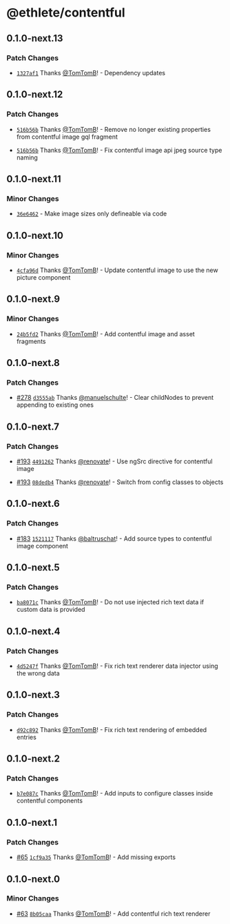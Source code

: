 # @ethlete/contentful

## 0.1.0-next.13

### Patch Changes

- [`1327af1`](https://github.com/ethlete-io/ethdk/commit/1327af13c721f8fe26d53bd12abd17e93d62bee5) Thanks [@TomTomB](https://github.com/TomTomB)! - Dependency updates

## 0.1.0-next.12

### Patch Changes

- [`516b56b`](https://github.com/ethlete-io/ethdk/commit/516b56bf8d913a17370ea07e71facc534adb73bc) Thanks [@TomTomB](https://github.com/TomTomB)! - Remove no longer existing properties from contentful image gql fragment

- [`516b56b`](https://github.com/ethlete-io/ethdk/commit/516b56bf8d913a17370ea07e71facc534adb73bc) Thanks [@TomTomB](https://github.com/TomTomB)! - Fix contentful image api jpeg source type naming

## 0.1.0-next.11

### Minor Changes

- [`36e6462`](https://github.com/ethlete-io/ethdk/commit/36e6462b46ff8241e666f5e4355b28a4f40fa4b5) - Make image sizes only defineable via code

## 0.1.0-next.10

### Minor Changes

- [`4cfa96d`](https://github.com/ethlete-io/ethdk/commit/4cfa96d6b13c8ea51c9428b6fe0badf692f776d6) Thanks [@TomTomB](https://github.com/TomTomB)! - Update contentful image to use the new picture component

## 0.1.0-next.9

### Minor Changes

- [`24b5fd2`](https://github.com/ethlete-io/ethdk/commit/24b5fd2bc443cb31752c01d7afaaa7c881714e41) Thanks [@TomTomB](https://github.com/TomTomB)! - Add contentful image and asset fragments

## 0.1.0-next.8

### Patch Changes

- [#278](https://github.com/ethlete-io/ethdk/pull/278) [`d3555ab`](https://github.com/ethlete-io/ethdk/commit/d3555abdb5279967b95b34a9ce1e4c0401fde0f2) Thanks [@manuelschulte](https://github.com/manuelschulte)! - Clear childNodes to prevent appending to existing ones

## 0.1.0-next.7

### Patch Changes

- [#193](https://github.com/ethlete-io/ethdk/pull/193) [`4491262`](https://github.com/ethlete-io/ethdk/commit/4491262c1d1575f20dacf5abd34e382fd8eb32b3) Thanks [@renovate](https://github.com/apps/renovate)! - Use ngSrc directive for contentful image

- [#193](https://github.com/ethlete-io/ethdk/pull/193) [`08dedb4`](https://github.com/ethlete-io/ethdk/commit/08dedb4644d0a77f975bd01f500d51d345b39a18) Thanks [@renovate](https://github.com/apps/renovate)! - Switch from config classes to objects

## 0.1.0-next.6

### Patch Changes

- [#183](https://github.com/ethlete-io/ethdk/pull/183) [`1521117`](https://github.com/ethlete-io/ethdk/commit/152111770cd33dec9aa81288e8a596f86e32b154) Thanks [@baltruschat](https://github.com/baltruschat)! - Add source types to contentful image component

## 0.1.0-next.5

### Patch Changes

- [`ba8071c`](https://github.com/ethlete-io/ethdk/commit/ba8071caa08636193bebc0fdcb986205b41b7023) Thanks [@TomTomB](https://github.com/TomTomB)! - Do not use injected rich text data if custom data is provided

## 0.1.0-next.4

### Patch Changes

- [`4d5247f`](https://github.com/ethlete-io/ethdk/commit/4d5247ffaa6f1dab2370328c5a84ffcf88664445) Thanks [@TomTomB](https://github.com/TomTomB)! - Fix rich text renderer data injector using the wrong data

## 0.1.0-next.3

### Patch Changes

- [`d92c892`](https://github.com/ethlete-io/ethdk/commit/d92c892b567903cb6118a1c72f1251a362af5b15) Thanks [@TomTomB](https://github.com/TomTomB)! - Fix rich text rendering of embedded entries

## 0.1.0-next.2

### Patch Changes

- [`b7e087c`](https://github.com/ethlete-io/ethdk/commit/b7e087c096aea289fdc81806839ea7dede72e5db) Thanks [@TomTomB](https://github.com/TomTomB)! - Add inputs to configure classes inside contentful components

## 0.1.0-next.1

### Patch Changes

- [#65](https://github.com/ethlete-io/ethdk/pull/65) [`1cf9a35`](https://github.com/ethlete-io/ethdk/commit/1cf9a35a39885c1054721db20ce23424c81bad74) Thanks [@TomTomB](https://github.com/TomTomB)! - Add missing exports

## 0.1.0-next.0

### Minor Changes

- [#63](https://github.com/ethlete-io/ethdk/pull/63) [`8b05caa`](https://github.com/ethlete-io/ethdk/commit/8b05caa7234aa2ea22efe59c6c955b6981d50f18) Thanks [@TomTomB](https://github.com/TomTomB)! - Add contentful rich text renderer

